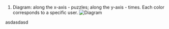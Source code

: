 1. Diagram:
along the x-axis - puzzles;
along the y-axis - times.
Each color corresponds to a specific user.
![Diagram](visualization-variants/visualization-variants.jpg)

asdasdasd
